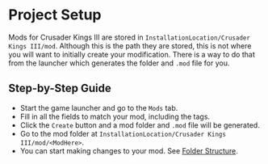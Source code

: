 # Project Setup

Mods for Crusader Kings III are stored in `InstallationLocation/Crusader Kings III/mod`. Although this is the path they are stored, this is not where you will want to initially create your modification. There is a way to do that from the launcher which generates the folder and `.mod` file for you.

## Step-by-Step Guide

* Start the game launcher and go to the `Mods` tab.
* Fill in all the fields to match your mod, including the tags.
* Click the `Create` button and a mod folder and `.mod` file will be generated.
* Go to the mod folder at `InstallationLocation/Crusader Kings III/mod/<ModHere>`.
* You can start making changes to your mod. See [Folder Structure](folder-structure.md).